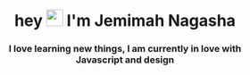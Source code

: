 <div align="center">
  <h1>
    hey
    <img src="https://media.giphy.com/media/hvRJCLFzcasrR4ia7z/giphy.gif" width="30px"/>
    I'm Jemimah Nagasha
  </h1>
  <h3>I love learning new things, I am currently in love with Javascript and design </h3>
</div>

<!---
Here's what I do <img src="https://media.giphy.com/media/WUlplcMpOCEmTGBtBW/giphy.gif" width="30">:


- I occasionally write articles about topics i learn about on [Medium](https://buabajerry.medium.com)

- I am currently building [Oval](https://oval.so) with my friends so i learn more about software engineering and intelligent systems. check ot out :)

- I share my progress and dump my thoughts through my [tweets](https://twitter.com/jbuaba_)

- I love to chat about Python, Data and Intelligent systems, APIs and Anime :P

- You can send me an email at **buabajerry@gmail.com**


### :woman_technologist: About Me :
I am a Javascript Developer from Uganda.
- :telescope: I’m working as a Software Engineer and contributing to frontend and backend for building web applications.

- :seedling: Exploring Technical Content Writing.

- :zap: In my free time, I solve problems on GeeksforGeeks and read tech articles.

- :mailbox:How to reach me: [![Linkedin Badge](https://img.shields.io/badge/-kakbar-blue?style=flat&logo=Linkedin&logoColor=white)](your-linkedin-url)

<b><img src="https://media.giphy.com/media/HwBlFQZFcAoUcPHZdX/giphy.gif" width="100"/></b>

![Anurag's GitHub stats](https://github-readme-stats.vercel.app/api?username=Jem256&count_private=true&show_icons=true&theme=chartreuse-dark)

![](https://komarev.com/ghpvc/?username=Jem256&color=green)
--->

<!---
Jem256/Jem256 is a ✨ special ✨ repository because its `README.md` (this file) appears on your GitHub profile.
You can click the Preview link to take a look at your changes.
--->
